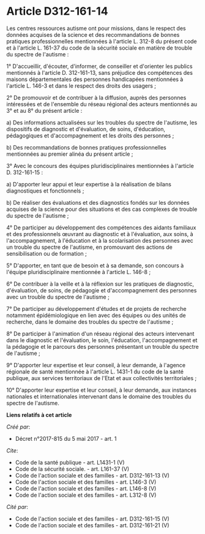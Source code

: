 # Article D312-161-14

Les centres ressources autisme ont pour missions, dans le respect des données acquises de la science et des recommandations
de bonnes pratiques professionnelles mentionnées à l'article L. 312-8 du présent code et à l'article L. 161-37 du code de la
sécurité sociale en matière de trouble du spectre de l'autisme : 

1° D'accueillir, d'écouter, d'informer, de conseiller et d'orienter les publics mentionnés à l'article D. 312-161-13, sans
préjudice des compétences des maisons départementales des personnes handicapées mentionnées à l'article L. 146-3 et dans le
respect des droits des usagers ; 

2° De promouvoir et de contribuer à la diffusion, auprès des personnes intéressées et de l'ensemble du réseau régional des
acteurs mentionnés au 3° et au 8° du présent article : 

a) Des informations actualisées sur les troubles du spectre de l'autisme, les dispositifs de diagnostic et d'évaluation, de
soins, d'éducation, pédagogiques et d'accompagnement et les droits des personnes ; 

b) Des recommandations de bonnes pratiques professionnelles mentionnées au premier alinéa du présent article ; 

3° Avec le concours des équipes pluridisciplinaires mentionnées à l'article D. 312-161-15 : 

a) D'apporter leur appui et leur expertise à la réalisation de bilans diagnostiques et fonctionnels ; 

b) De réaliser des évaluations et des diagnostics fondés sur les données acquises de la science pour des situations et des
cas complexes de trouble du spectre de l'autisme ; 

4° De participer au développement des compétences des aidants familiaux et des professionnels œuvrant au diagnostic et à
l'évaluation, aux soins, à l'accompagnement, à l'éducation et à la scolarisation des personnes avec un trouble du spectre de
l'autisme, en promouvant des actions de sensibilisation ou de formation ; 

5° D'apporter, en tant que de besoin et à sa demande, son concours à l'équipe pluridisciplinaire mentionnée à l'article L.
146-8 ; 

6° De contribuer à la veille et à la réflexion sur les pratiques de diagnostic, d'évaluation, de soins, de pédagogie et
d'accompagnement des personnes avec un trouble du spectre de l'autisme ; 

7° De participer au développement d'études et de projets de recherche notamment épidémiologique en lien avec des équipes ou
des unités de recherche, dans le domaine des troubles du spectre de l'autisme ; 

8° De participer à l'animation d'un réseau régional des acteurs intervenant dans le diagnostic et l'évaluation, le soin,
l'éducation, l'accompagnement et la pédagogie et le parcours des personnes présentant un trouble du spectre de l'autisme ; 

9° D'apporter leur expertise et leur conseil, à leur demande, à l'agence régionale de santé mentionnée à l'article L. 1431-1
du code de la santé publique, aux services territoriaux de l'Etat et aux collectivités territoriales ; 

10° D'apporter leur expertise et leur conseil, à leur demande, aux instances nationales et internationales intervenant dans
le domaine des troubles du spectre de l'autisme.

**Liens relatifs à cet article**

_Créé par_:

  - Décret n°2017-815 du 5 mai 2017 - art. 1

_Cite_:

  - Code de la santé publique - art. L1431-1 (V)
  - Code de la sécurité sociale. - art. L161-37 (V)
  - Code de l'action sociale et des familles - art. D312-161-13 (V)
  - Code de l'action sociale et des familles - art. L146-3 (V)
  - Code de l'action sociale et des familles - art. L146-8 (V)
  - Code de l'action sociale et des familles - art. L312-8 (V)

_Cité par_:

  - Code de l'action sociale et des familles - art. D312-161-15 (V)
  - Code de l'action sociale et des familles - art. D312-161-21 (V)
